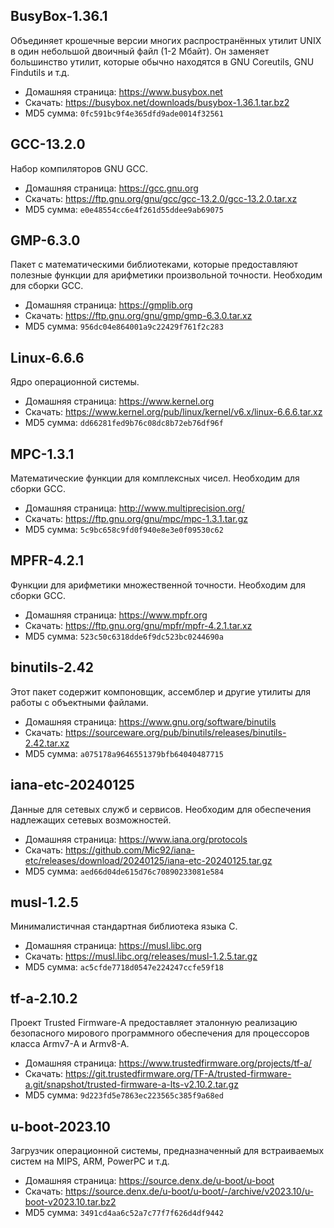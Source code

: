 ## BusyBox-1.36.1
Объединяет крошечные версии многих распространённых утилит UNIX в один небольшой двоичный файл (1-2 Мбайт). Он заменяет большинство утилит, которые обычно находятся в GNU Coreutils, GNU Findutils и т.д.
- Домашняя страница: <https://www.busybox.net>
- Скачать: <https://busybox.net/downloads/busybox-1.36.1.tar.bz2>
- MD5 сумма: `0fc591bc9f4e365dfd9ade0014f32561`
## GCC-13.2.0
Набор компиляторов GNU GCC.
- Домашняя страница: <https://gcc.gnu.org>
- Скачать: <https://ftp.gnu.org/gnu/gcc/gcc-13.2.0/gcc-13.2.0.tar.xz>
- MD5 сумма: `e0e48554cc6e4f261d55ddee9ab69075`
## GMP-6.3.0
Пакет с математическими библиотеками, которые предоставляют полезные функции для арифметики произвольной точности. Необходим для сборки GCC.
- Домашняя страница: <https://gmplib.org>
- Скачать: <https://ftp.gnu.org/gnu/gmp/gmp-6.3.0.tar.xz>
- MD5 сумма: `956dc04e864001a9c22429f761f2c283`
## Linux-6.6.6
Ядро операционной системы.
- Домашняя страница: <https://www.kernel.org>
- Скачать: <https://www.kernel.org/pub/linux/kernel/v6.x/linux-6.6.6.tar.xz>
- MD5 сумма: `dd66281fed9b76c08dc8b72eb76df96f`
## MPC-1.3.1
Математические функции для комплексных чисел. Необходим для сборки GCC.
- Домашняя страница: <http://www.multiprecision.org/>
- Скачать: <https://ftp.gnu.org/gnu/mpc/mpc-1.3.1.tar.gz>
- MD5 сумма: `5c9bc658c9fd0f940e8e3e0f09530c62`
## MPFR-4.2.1
Функции для арифметики множественной точности. Необходим для сборки GCC.
- Домашняя страница: <https://www.mpfr.org>
- Скачать: <https://ftp.gnu.org/gnu/mpfr/mpfr-4.2.1.tar.xz>
- MD5 сумма: `523c50c6318dde6f9dc523bc0244690a`
## binutils-2.42
Этот пакет содержит компоновщик, ассемблер и другие утилиты для работы с объектными файлами.
- Домашняя страница: <https://www.gnu.org/software/binutils>
- Скачать: <https://sourceware.org/pub/binutils/releases/binutils-2.42.tar.xz>
- MD5 сумма: `a075178a9646551379bfb64040487715`
## iana-etc-20240125
Данные для сетевых служб и сервисов. Необходим для обеспечения надлежащих сетевых возможностей.
- Домашняя страница: <https://www.iana.org/protocols>
- Скачать: <https://github.com/Mic92/iana-etc/releases/download/20240125/iana-etc-20240125.tar.gz>
- MD5 сумма: `aed66d04de615d76c70890233081e584`
## musl-1.2.5
Минималистичная стандартная библиотека языка С.
- Домашняя страница: <https://musl.libc.org>
- Скачать: <https://musl.libc.org/releases/musl-1.2.5.tar.gz>
- MD5 сумма: `ac5cfde7718d0547e224247ccfe59f18`
## tf-a-2.10.2
Проект Trusted Firmware-A предоставляет эталонную реализацию безопасного мирового программного обеспечения для процессоров класса Armv7-A и Armv8-A.
- Домашняя страница: <https://www.trustedfirmware.org/projects/tf-a/>
- Скачать: <https://git.trustedfirmware.org/TF-A/trusted-firmware-a.git/snapshot/trusted-firmware-a-lts-v2.10.2.tar.gz>
- MD5 сумма: `9d223fd5e7863ec223565c385f9a68ed`
## u-boot-2023.10
Загрузчик операционной системы, предназначенный для встраиваемых систем на MIPS, ARM, PowerPC и т.д.
- Домашняя страница: <https://source.denx.de/u-boot/u-boot>
- Скачать: <https://source.denx.de/u-boot/u-boot/-/archive/v2023.10/u-boot-v2023.10.tar.bz2>
- MD5 сумма: `3491cd4aa6c52a7c77f7f626d4df9442`
